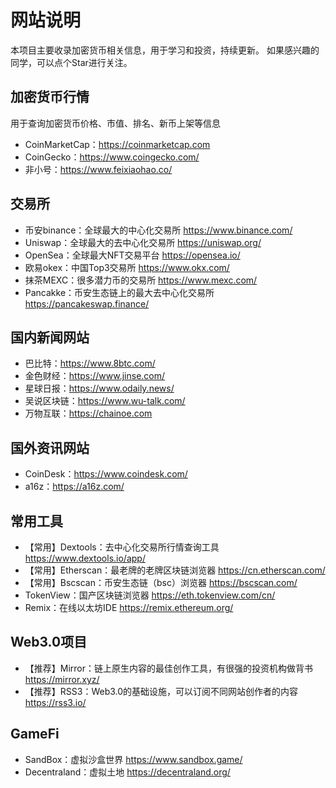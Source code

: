 # 网站说明
本项目主要收录加密货币相关信息，用于学习和投资，持续更新。
如果感兴趣的同学，可以点个Star进行关注。

## 加密货币行情
用于查询加密货币价格、市值、排名、新币上架等信息
- CoinMarketCap：https://coinmarketcap.com
- CoinGecko：https://www.coingecko.com/
- 非小号：https://www.feixiaohao.co/

## 交易所
- 币安binance：全球最大的中心化交易所 https://www.binance.com/
- Uniswap：全球最大的去中心化交易所 https://uniswap.org/
- OpenSea：全球最大NFT交易平台 https://opensea.io/
- 欧易okex：中国Top3交易所 https://www.okx.com/
- 抹茶MEXC：很多潜力币的交易所 https://www.mexc.com/
- Pancakke：币安生态链上的最大去中心化交易所 https://pancakeswap.finance/

## 国内新闻网站
- 巴比特：https://www.8btc.com/
- 金色财经：https://www.jinse.com/
- 星球日报：https://www.odaily.news/
- 吴说区块链：https://www.wu-talk.com/
- 万物互联：https://chainoe.com

## 国外资讯网站
- CoinDesk：https://www.coindesk.com/
- a16z：https://a16z.com/

## 常用工具
- 【常用】Dextools：去中心化交易所行情查询工具 https://www.dextools.io/app/
- 【常用】Etherscan：最老牌的老牌区块链浏览器 https://cn.etherscan.com/
- 【常用】Bscscan：币安生态链（bsc）浏览器 https://bscscan.com/
- TokenView：国产区块链浏览器 https://eth.tokenview.com/cn/
- Remix：在线以太坊IDE https://remix.ethereum.org/

## Web3.0项目
- 【推荐】Mirror：链上原生内容的最佳创作工具，有很强的投资机构做背书 https://mirror.xyz/
- 【推荐】RSS3：Web3.0的基础设施，可以订阅不同网站创作者的内容 https://rss3.io/

## GameFi
- SandBox：虚拟沙盒世界 https://www.sandbox.game/
- Decentraland：虚拟土地 https://decentraland.org/
